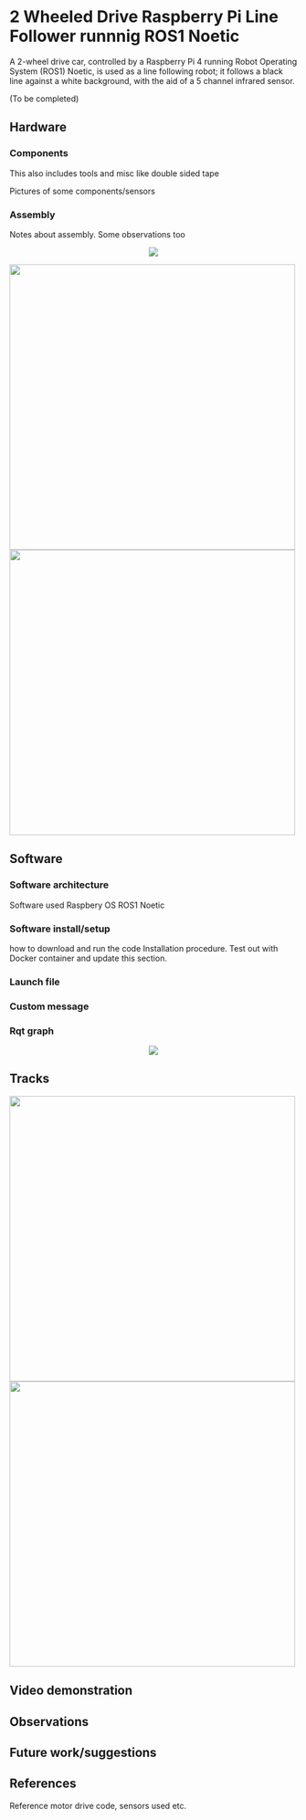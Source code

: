 # 2 Wheeled Drive Raspberry Pi Line Follower runnnig ROS1 Noetic
A 2-wheel drive car, controlled by a Raspberry Pi 4 running Robot Operating System (ROS1) Noetic, is used as a line following robot; it follows a black line against a white background, with the aid of a 5 channel infrared sensor.

(To be completed)

## Hardware

### Components
This also includes tools and misc like double sided tape

Pictures of some components/sensors

### Assembly
Notes about assembly. Some observations too

<p align="center">
  <img src=images/side.jpg>
</p>

<p float="left">
  <img src=images/top.jpg width="500"> 
  <img src=images/bottom.jpg width="500">
</p>

## Software

### Software architecture
Software used
Raspbery OS
ROS1 Noetic

### Software install/setup
how to download and run the code
Installation procedure. Test out with Docker container and update this section.

### Launch file

### Custom message

### Rqt graph

<p align="center">
  <img src=images/rosgraph.png>
</p>

## Tracks

<p float="left">
  <img src=images/round_track.jpg width="500"> 
  <img src=images/fig_8.jpg width="500">
</p>

## Video demonstration

## Observations

## Future work/suggestions

## References
Reference motor drive code, sensors used etc.






